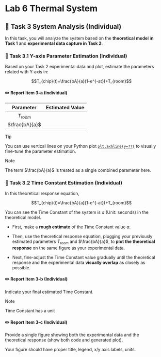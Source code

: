 # Lab 6 Thermal System

## :dart: Task 3 System Analysis (Individual)

In this task, you will analyze the system based on the **theoretical model in Task 1** and **experimental data capture in Task 2.**

### 📌 Task 3.1 Y-axis Parameter Estimation (Individual)

Based on your Task 2 experimental data and plot, estimate the parameters related with Y-axis in:

$$T_{chip}(t)=\frac{bA}{a}(1-e^{-at})+T_{room}$$

#### :pencil2:  Report Item 3-a (Individual)

| **Parameter**                       | **Estimated Value** | 
|:--------------:|:------------------:|
| $T_{room}$ |                    |           |     
| $\frac{bA}{a}$ |                    |           |     

> [!TIP]
> You can use vertical lines on your Python plot [`plt.axhline(y=??)`](https://matplotlib.org/stable/api/_as_gen/matplotlib.pyplot.axhline.html) to visually fine-tune the parameter estimation.

> [!NOTE]
> The term $\frac{bA}{a}$ is treated as a single combined parameter here.

### 📌 Task 3.2 Time Constant Estimation (Individual)

In this theoretical response equation,

$$T_{chip}(t)=\frac{bA}{a}(1-e^{-at})+T_{room}$$

You can see the Time Constant of the system is $a$ (Unit: seconds) in the theoretical model.

* First, make a **rough estimate** of the Time Constant value $a$.

* Then, use the theoretical response equation, plugging your previously estimated parameters $T_{room}$ and $\frac{bA}{a}$, to **plot the theoretical response** on the same figure as your experimental data.

* Next, fine-adjust the Time Constant value gradually until the theoretical response and the experimental data **visually overlap** as closely as possible.

#### :pencil2:  Report Item 3-b (Individual)
Indicate your final estimated Time Constant.

> [!NOTE]
> Time Constant has a unit

#### :pencil2:  Report Item 3-c (Individual)
Provide a single figure showing both the experimental data and the theoretical response (show both code and generated plot).

Your figure should have proper title, legend, x/y axis labels, units.


